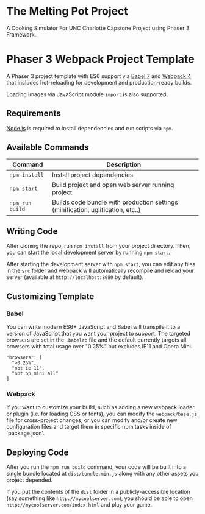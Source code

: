 # The Melting Pot Project

A Cooking Simulator For UNC Charlotte Capstone Project using Phaser 3 Framework.

# Phaser 3 Webpack Project Template

A Phaser 3 project template with ES6 support via [Babel 7](https://babeljs.io/) and [Webpack 4](https://webpack.js.org/)
that includes hot-reloading for development and production-ready builds.

Loading images via JavaScript module `import` is also supported.

## Requirements

[Node.js](https://nodejs.org) is required to install dependencies and run scripts via `npm`.

## Available Commands

| Command | Description |
|---------|-------------|
| `npm install` | Install project dependencies |
| `npm start` | Build project and open web server running project |
| `npm run build` | Builds code bundle with production settings (minification, uglification, etc..) |

## Writing Code

After cloning the repo, run `npm install` from your project directory. Then, you can start the local development
server by running `npm start`.


After starting the development server with `npm start`, you can edit any files in the `src` folder
and webpack will automatically recompile and reload your server (available at `http://localhost:8080`
by default).

## Customizing Template

### Babel
You can write modern ES6+ JavaScript and Babel will transpile it to a version of JavaScript that you
want your project to support. The targeted browsers are set in the `.babelrc` file and the default currently
targets all browsers with total usage over "0.25%" but excludes IE11 and Opera Mini.

  ```
  "browsers": [
    ">0.25%",
    "not ie 11",
    "not op_mini all"
  ]
  ```

### Webpack
If you want to customize your build, such as adding a new webpack loader or plugin (i.e. for loading CSS or fonts), you can
modify the `webpack/base.js` file for cross-project changes, or you can modify and/or create
new configuration files and target them in specific npm tasks inside of `package.json'.

## Deploying Code
After you run the `npm run build` command, your code will be built into a single bundle located at 
`dist/bundle.min.js` along with any other assets you project depended. 

If you put the contents of the `dist` folder in a publicly-accessible location (say something like `http://mycoolserver.com`), 
you should be able to open `http://mycoolserver.com/index.html` and play your game.
